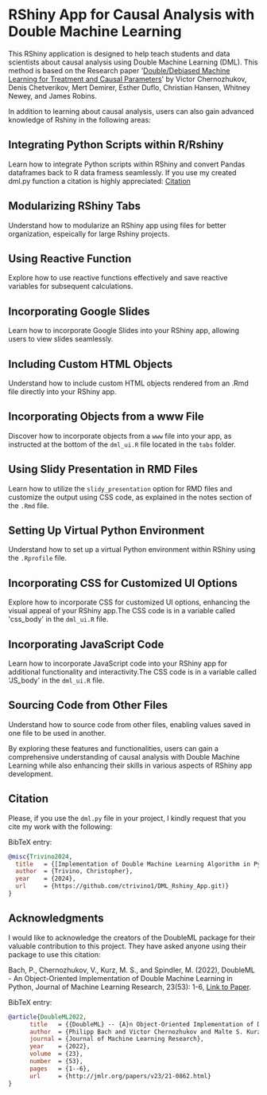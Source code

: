 
# RShiny App for Causal Analysis with Double Machine Learning

This RShiny application is designed to help teach students and data scientists about causal analysis using Double Machine Learning (DML). This method is based on the Research paper '[Double/Debiased Machine Learning for Treatment and Causal Parameters](https://arxiv.org/abs/1608.00060)' by Victor Chernozhukov, Denis Chetverikov, Mert Demirer, Esther Duflo, Christian Hansen, Whitney Newey, and James Robins. 

In addition to learning about causal analysis, users can also gain advanced knowledge of Rshiny in the following areas:

## Integrating Python Scripts within R/Rshiny

Learn how to integrate Python scripts within RShiny and convert Pandas dataframes back to R data framess seamlessly. If you use my created dml.py function a citation is highly appreciated: [Citation](#citation)

## Modularizing RShiny Tabs

Understand how to modularize an RShiny app using files for better organization, espeically for large Rshiny projects.

## Using Reactive Function

Explore how to use reactive functions effectively and save reactive variables for subsequent calculations.

## Incorporating Google Slides

Learn how to incorporate Google Slides into your RShiny app, allowing users to view slides seamlessly.

## Including Custom HTML Objects

Understand how to include custom HTML objects rendered from an .Rmd file directly into your RShiny app.

## Incorporating Objects from a www File

Discover how to incorporate objects from a `www` file into your app, as instructed at the bottom of the `dml_ui.R` file located in the `tabs` folder.

## Using Slidy Presentation in RMD Files

Learn how to utilize the `slidy_presentation` option for RMD files and customize the output using CSS code, as explained in the notes section of the `.Rmd` file.

## Setting Up Virtual Python Environment

Understand how to set up a virtual Python environment within RShiny using the `.Rprofile` file.

## Incorporating CSS for Customized UI Options

Explore how to incorporate CSS for customized UI options, enhancing the visual appeal of your RShiny app.The CSS code is in a variable called 'css_body' in the  `dml_ui.R` file.

## Incorporating JavaScript Code

Learn how to incorporate JavaScript code into your RShiny app for additional functionality and interactivity.The CSS code is in a variable called 'JS_body' in the  `dml_ui.R` file.

## Sourcing Code from Other Files

Understand how to source code from other files, enabling values saved in one file to be used in another.

By exploring these features and functionalities, users can gain a comprehensive understanding of causal analysis with Double Machine Learning while also enhancing their skills in various aspects of RShiny app development.

<a name="citation"></a>
## Citation 
Please, if you use the `dml.py` file in your project, I kindly request that you cite my work with the following:

BibTeX entry:

```bibtex
@misc{Trivino2024,
  title   = {[Implementation of Double Machine Learning Algorithm in Python for Integration with RShiny]},
  author  = {Trivino, Christopher},
  year    = {2024},
  url     = {https://github.com/ctrivino1/DML_Rshiny_App.git)} 
}
```


## Acknowledgments
I would like to acknowledge the creators of the DoubleML package for their valuable contribution to this project. They have asked anyone using their package to use this citation:

Bach, P., Chernozhukov, V., Kurz, M. S., and Spindler, M. (2022), DoubleML - An Object-Oriented Implementation of Double Machine Learning in Python, Journal of Machine Learning Research, 23(53): 1-6, [Link to Paper](https://www.jmlr.org/papers/v23/21-0862.html).

BibTeX entry:

```bibtex
@article{DoubleML2022,
      title   = {{DoubleML} -- {A}n Object-Oriented Implementation of Double Machine Learning in {P}ython}, 
      author  = {Philipp Bach and Victor Chernozhukov and Malte S. Kurz and Martin Spindler},
      journal = {Journal of Machine Learning Research},
      year    = {2022},
      volume  = {23},
      number  = {53},
      pages   = {1--6},
      url     = {http://jmlr.org/papers/v23/21-0862.html}
}

